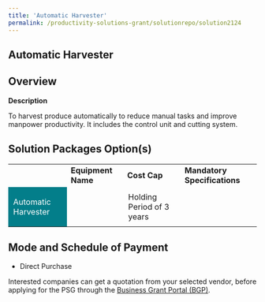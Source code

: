 ```yaml
---
title: 'Automatic Harvester'
permalink: /productivity-solutions-grant/solutionrepo/solution2124
---
```


## Automatic Harvester

## Overview

**Description**

To harvest produce automatically to reduce manual tasks and improve manpower productivity. It includes the control unit and cutting system.

## Solution Packages Option(s)

<table>
<th>
<td><b>Equipment Name</b></td>
<td><b>Cost Cap</b></td>
<td><b>Mandatory Specifications</b></td>
</th>
<tr>
<td style='padding: 10px; background-color: #037E8A; color: #FFFFFF;'>Automatic Harvester</td>
<td style='padding: 10px;'></td>
<td style='padding: 10px;'>Holding Period of 3 years</td>
</tr>
</table>

## Mode and Schedule of Payment

 - Direct Purchase

Interested companies can get a quotation from your selected vendor, before applying for the PSG through the <a href='https://www.businessgrants.gov.sg/' target='_blank' rel='noopener'>Business Grant Portal (BGP)</a>.

<script src="/jquery/resize-tables.js"></script>
